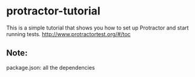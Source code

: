 # protractor-tutorial
This is a simple tutorial that shows you how to set up Protractor and start running tests.
http://www.protractortest.org/#/toc

## Note:
package.json: all the dependencies